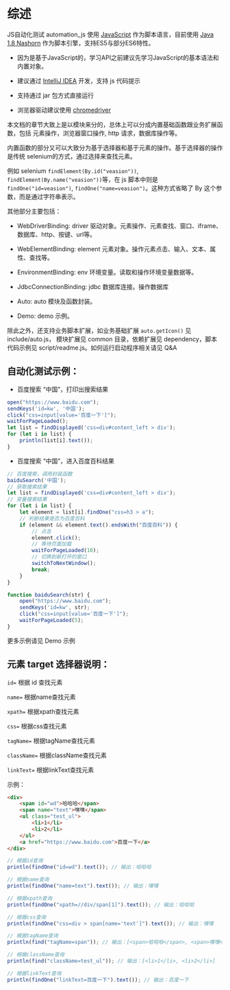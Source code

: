 # 综述

JS自动化测试 automation_js 使用 [JavaScript](https://developer.mozilla.org/zh-CN/docs/Web/JavaScript) 作为脚本语言，目前使用 [Java 1.8 Nashorn](http://openjdk.java.net/projects/nashorn/) 作为脚本引擎，支持ES5与部分ES6特性。

* 因为是基于JavaScript的，学习API之前建议先学习JavaScript的基本语法和内置对象。

* 建议通过 [IntelliJ IDEA](https://www.jetbrains.com/idea/)  开发，支持 js 代码提示

* 支持通过 jar 包方式直接运行

* 浏览器驱动建议使用 [chromedriver](http://npm.taobao.org/mirrors/chromedriver/)

  

本文档的章节大致上是以模块来分的，总体上可以分成内置基础函数跟业务扩展函数，包括 元素操作，浏览器窗口操作, http 请求，数据库操作等。

内置函数的部分又可以大致分为基于选择器和基于元素的操作。基于选择器的操作是传统 selenium的方式，通过选择来查找元素。

例如 selenium `findElement(By.id("veasion"))`, `findElement(By.name("veasion"))`等，在 js 脚本中则是 `findOne("id=veasion")`, `findOne("name=veasion")`。这种方式省略了 By 这个参数，而是通过字符串表示。

其他部分主要包括：
* WebDriverBinding: driver 驱动对象。元素操作、元素查找、窗口、iframe、数据库、http、按键、url等。

* WebElementBinding: element 元素对象。操作元素点击、输入、文本、属性、查找等。

* EnvironmentBinding: env 环境变量。读取和操作环境变量数据等。

* JdbcConnectionBinding: jdbc 数据库连接。操作数据库

* Auto: auto 模块及函数封装。

* Demo: demo 示例。

  

除此之外，还支持业务脚本扩展，如业务基础扩展 `auto.getIcon()` 见 include/auto.js， 模块扩展见 common 目录，依赖扩展见 dependency，脚本代码示例见 script/readme.js。如何运行启动程序相关请见 Q&A



## 自动化测试示例：

* 百度搜索 “中国”，打印出搜索结果

```js
open("https://www.baidu.com");
sendKeys('id=kw', '中国');
click("css=input[value='百度一下']");
waitForPageLoaded();
let list = findDisplayed('css=div#content_left > div');
for (let i in list) {
    println(list[i].text());
}
```

* 百度搜索 “中国”，进入百度百科结果

```js
// 百度搜索，调用封装函数
baiduSearch('中国');
// 获取搜索结果
let list = findDisplayed('css=div#content_left > div');
// 变量搜索结果
for (let i in list) {
    let element = list[i].findOne("css=h3 > a");
    // 判断结果是否为百度百科
    if (element && element.text().endsWith("百度百科")) {
        // 点击
		element.click();
        // 等待页面加载
        waitForPageLoaded(10);
        // 切换到新打开的窗口
        switchToNextWindow();
        break;
	}
}

function baiduSearch(str) {
    open("https://www.baidu.com");
    sendKeys('id=kw', str);
    click("css=input[value='百度一下']");
    waitForPageLoaded(5);
}
```



更多示例请见 Demo 示例



## 元素 target 选择器说明：

`id=`   根据 id 查找元素

`name=`   根据name查找元素

`xpath=`   根据xpath查找元素

`css=`   根据css查找元素

`tagName=`   根据tagName查找元素

`className=`   根据className查找元素

`linkText=`   根据linkText查找元素

示例：
```html
<div>
	<span id="wd">哈哈哈</span>
	<span name="text">嘿嘿</span>
	<ul class="test_ul">
		<li>1</li>
		<li>2</li>
	</ul>
	<a href="https://www.baidu.com">百度一下</a>
</div>
```
```js
// 根据id查询
println(findOne("id=wd").text()); // 输出：哈哈哈

// 根据name查询
println(findOne("name=text").text()); // 输出：嘿嘿

// 根据xpath查询
println(findOne("xpath=//div/span[1]").text()); // 输出：哈哈哈

// 根据css查询
println(findOne("css=div > span[name='text']").text()); // 输出：嘿嘿

// 根据tagName查询
println(find("tagName=span")); // 输出：[<span>哈哈哈</span>, <span>嘿嘿</span>]

// 根据className查询
println(find("className=test_ul")); // 输出：[<li>1</li>, <li>2</li>]

// 根据linkText查询
println(findOne("linkText=百度一下").text()); // 输出：百度一下
```